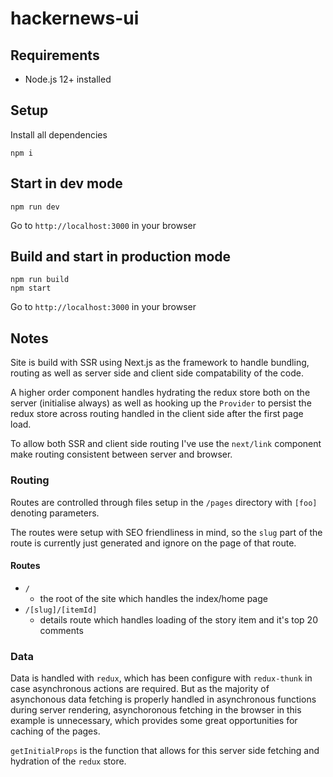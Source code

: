 # hackernews-ui

## Requirements

- Node.js 12+ installed


## Setup

Install all dependencies

```
npm i
```


## Start in dev mode

```
npm run dev
```

Go to `http://localhost:3000` in your browser


## Build and start in production mode

```
npm run build
npm start
```

Go to `http://localhost:3000` in your browser


## Notes

Site is build with SSR using Next.js as the framework to handle bundling, routing as well as server side and client side compatability of the code.

A higher order component handles hydrating the redux store both on the server (initialise always) as well as hooking up the `Provider` to persist the redux store across routing handled in the client side after the first page load.

To allow both SSR and client side routing I've use the `next/link` component make routing consistent between server and browser.

### Routing

Routes are controlled through files setup in the `/pages` directory with `[foo]` denoting parameters.

The routes were setup with SEO friendliness in mind, so the `slug` part of the route is currently just generated and ignore on the page of that route.

#### Routes

- `/`
  - the root of the site which handles the index/home page
- `/[slug]/[itemId]`
  - details route which handles loading of the story item and it's top 20 comments


### Data

Data is handled with `redux`, which has been configure with `redux-thunk` in case asynchronous actions are required. But as the majority of asynchonous data fetching is properly handled in asynchronous functions during server rendering, asynchoronous fetching in the browser in this example is unnecessary, which provides some great opportunities for caching of the pages.

`getInitialProps` is the function that allows for this server side fetching and hydration of the `redux` store.